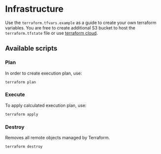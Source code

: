 # Infrastructure
Use the `terraform.tfvars.example` as a guide to create your own terraform variables. You are free to create additional S3 bucket to host the `terraform.tfstate` file or use [terraform cloud](https://developer.hashicorp.com/terraform/tutorials/cloud/cloud-migrate). 

## Available scripts
### Plan
In order to create execution plan, use:
```bash
terraform plan
```

### Execute
To apply calculated execution plan, use:
```bash
terraform apply
```

### Destroy
Removes all remote objects managed by Terraform.
```bash
terraform destroy
```
